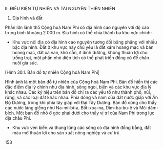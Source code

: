 II. ĐIỀU KIỆN TỰ NHIÊN VÀ TÀI NGUYÊN THIÊN NHIÊN

1. Địa hình và đất

Phần lớn lãnh thổ Cộng hoà Nam Phi có địa hình cao nguyên với độ cao trung bình khoảng 2 000 m. Địa hình có thể chia thành ba khu vực chính:

- Khu vực nội địa có địa hình cao nguyên tương đối bằng phẳng với nhiều bậc địa hình. Đất ở khu vực này chủ yếu là đất xám hoang mạc và bán hoang mạc, đất xa van, khô cằn, ít dinh dưỡng, không thuận lợi cho trồng trọt, một phần nhỏ diện tích có thể phát triển đồng cỏ để chăn nuôi gia súc.

[Hình 30.1. Bản đồ tự nhiên Cộng hoà Nam Phi]

Hình ảnh là một bản đồ tự nhiên của Cộng hoà Nam Phi. Bản đồ hiển thị các đặc điểm địa lý chính như địa hình, sông ngòi, biển và các khu vực địa lý khác nhau. Các ký hiệu trên bản đồ chỉ ra các yếu tố như thành phố, núi, rừng, và các loại đất khác nhau. Phía đông và nam của đất nước giáp với Ấn Độ Dương, trong khi phía tây giáp với Đại Tây Dương. Bản đồ cũng cho thấy các nước láng giềng như Na-mi-bi-a, Bốt-xoa-na, Dim-ba-bu-ê và Mô-dăm-bích. Một bản đồ nhỏ ở góc phải dưới cho thấy vị trí của Nam Phi trong lục địa châu Phi.

- Khu vực ven biển và thung lũng các sông có địa hình đồng bằng, đất màu mỡ thuận lợi cho sản xuất nông nghiệp và cư trú.

153